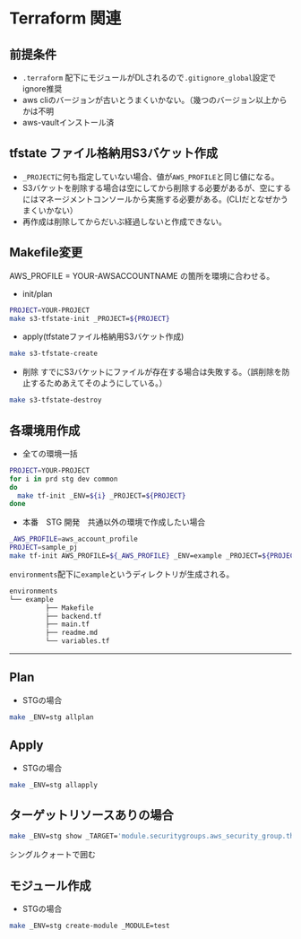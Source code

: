 # Terraform 関連

## 前提条件
- `.terraform` 配下にモジュールがDLされるので`.gitignore_global`設定でignore推奨
- aws cliのバージョンが古いとうまくいかない。（幾つのバージョン以上からかは不明
- aws-vaultインストール済

## tfstate ファイル格納用S3バケット作成
- `_PROJECT`に何も指定していない場合、値が`AWS_PROFILE`と同じ値になる。
- S3バケットを削除する場合は空にしてから削除する必要があるが、空にするにはマネージメントコンソールから実施する必要がある。(CLIだとなぜかうまくいかない）
- 再作成は削除してからだいぶ経過しないと作成できない。


## Makefile変更
AWS_PROFILE = YOUR-AWSACCOUNTNAME
の箇所を環境に合わせる。



- init/plan

```sh
PROJECT=YOUR-PROJECT
make s3-tfstate-init _PROJECT=${PROJECT}
```

- apply(tfstateファイル格納用S3バケット作成)
```sh
make s3-tfstate-create
```

- 削除
すでにS3バケットにファイルが存在する場合は失敗する。（誤削除を防止するためあえてそのようにしている。）
```sh
make s3-tfstate-destroy
```


## 各環境用作成


- 全ての環境一括
```sh
PROJECT=YOUR-PROJECT
for i in prd stg dev common
do
  make tf-init _ENV=${i} _PROJECT=${PROJECT}
done
```


- 本番　STG 開発　共通以外の環境で作成したい場合

```sh
_AWS_PROFILE=aws_account_profile
PROJECT=sample_pj
make tf-init AWS_PROFILE=${_AWS_PROFILE} _ENV=example _PROJECT=${PROJECT}
```
`environments`配下に`example`というディレクトリが生成される。

```s
environments
└── example
         ├── Makefile
         ├── backend.tf
         ├── main.tf
         ├── readme.md
         └── variables.tf
```


---

## Plan

- STGの場合
```sh
make _ENV=stg allplan 
```

## Apply

- STGの場合
```sh
make _ENV=stg allapply
```

## ターゲットリソースありの場合

```sh
make _ENV=stg show _TARGET='module.securitygroups.aws_security_group.this["from-cf"]'
```
シングルクォートで囲む



## モジュール作成

- STGの場合
```sh
make _ENV=stg create-module _MODULE=test
```